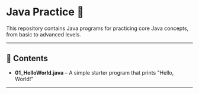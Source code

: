 # Java Practice 🚀
This repository contains Java programs for practicing core Java concepts, from basic to advanced levels.

---

## 📌 Contents
- **01_HelloWorld.java** – A simple starter program that prints "Hello, World!" 
    
---

